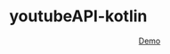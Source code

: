 # youtubeAPI-kotlin

<div align="center">
 <a href="https://www.youtube.com/watch?v=0ps-ROICS8Y&ab_channel=AdrianaLatorre" target="_blank">Demo</a>
 </div>
 <br/>
